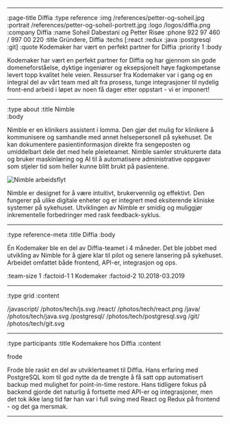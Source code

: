 --------------------------------------------------------------------------------
:page-title Diffia
:type reference
:img /references/petter-og-soheil.jpg
:portrait /references/petter-og-soheil-portrett.jpg
:logo /logos/diffia.png
:company Diffia
:name Soheil Dabestani og Petter Risøe
:phone 922 97 460 / 997 00 220
:title Gründere, Diffia
:techs [:react :redux :java :postgresql :git]
:quote Kodemaker har vært en perfekt partner for Diffia
:priority 1
:body

Kodemaker har vært en perfekt partner for Diffia og 
har gjennom sin gode domeneforståelse, dyktige ingeniører og eksepsjonelt høye 
fagkompetanse levert topp kvalitet hele veien. Ressurser fra Kodemaker var i gang 
og en integral del av vårt team med alt fra prosess, tunge integrasjoner til 
nydelig front-end arbeid i løpet av noen få dager etter oppstart - vi er imponert!

--------------------------------------------------------------------------------
:type about
:title Nimble  
:body

Nimble er en klinikers assistent i lomma. Den gjør det mulig for klinikere å kommunisere og samhandle med annet
helsepersonell på sykehuset. De kan dokumentere pasientinformasjon direkte fra sengeposten og umiddelbart dele
det med hele pleieteamet. Nimble samler strukturerte data og bruker maskinlæring og AI til å
automatisere administrative oppgaver som stjeler tid som heller kunne blitt brukt på pasientene.

![Nimble arbeidsflyt](/illustrations/references/nimble.png)

Nimble er designet for å være intuitivt, brukervennlig og effektivt. Den fungerer på ulike digitale enheter og
er integrert med eksiterende kliniske systemer på sykehuset. Utviklingen av Nimble er smidig og muliggjør
inkrementelle forbedringer med rask feedback-syklus.


--------------------------------------------------------------------------------
:type reference-meta
:title Diffia
:body

Én Kodemaker ble en del av Diffia-teamet i 4 måneder.
Det ble jobbet med utvikling av Nimble for å gjøre klar til pilot og senere lansering på sykehuset.
Arbeidet omfattet både frontend, API-er, integrasjon og ops.

:team-size 1
:factoid-1 1 Kodemaker
:factoid-2 10.2018-03.2019

--------------------------------------------------------------------------------
:type grid
:content

/javascript/                       /photos/tech/js.svg
/react/                            /photos/tech/react.png
/java/                             /photos/tech/java.svg
/postgresql/                       /photos/tech/postgresql.svg
/git/                              /photos/tech/git.svg

--------------------------------------------------------------------------------

:type participants
:title Kodemakere hos Diffia
:content

frode

Frode ble raskt en del av utviklerteamet til Diffia. Hans erfaring med PostgreSQL kom til god nytte da de
trengte å få satt opp automatisert backup med mulighet for point-in-time restore. Hans tidligere fokus på backend
gjorde det naturlig å fortsette med API-er og integrasjoner, men det tok ikke lang tid før han var i full sving
med React og Redux på frontend - og det ga mersmak.


--------------------------------------------------------------------------------